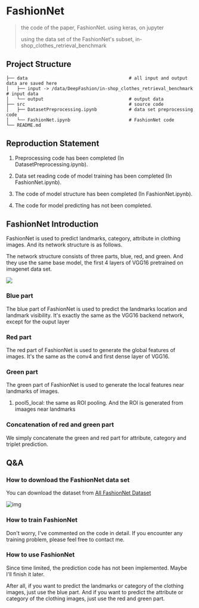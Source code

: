 # FashionNet 

> the code of the paper, FashionNet. using keras, on jupyter
>
> using the data set of the FashionNet's subset, in-shop_clothes_retrieval_benchmark

## Project Structure

```shell
├── data                                      # all input and output data are saved here 
│   ├── input -> /data/DeepFashion/in-shop_clothes_retrieval_benchmark    # input data
│   └── output                                # output data
├── src                                       # source code
│   ├── DatasetPreprocessing.ipynb            # data set preprocessing code
│   └── FashionNet.ipynb                      # FashionNet code
└── README.md
```

## Reproduction Statement

1. Preprocessing code has been completed (In DatasetPreprocessing.ipynb).

2. Data set reading code of model training has been completed (In FashionNet.ipynb).

3. The code of model structure has been completed (In FashionNet.ipynb).

4. The code for model predicting has not been completed.

## FashionNet Introduction

FashionNet is used to predict landmarks, category, attribute in clothing images. And its network structure is as follows.

The network structure consists of three parts, blue, red, and green. And they use the same base model, the first 4 layers of VGG16 pretrained on imagenet data set.

![](https://ws1.sinaimg.cn/mw690/006ztUIbgy1g1ktb2xr5sj30qk0rwjzr.jpg)


### Blue part

The blue part of FashionNet is used to predict the landmarks location and landmark visibility. It's exactly the same as the VGG16 backend network, except for the ouput layer

### Red part

The red part of FashionNet is used to generate the global features of images. It's the same as the conv4 and first dense layer of VGG16.

### Green part

The green part of FashionNet is used to generate the local features near landmarks of images. 

1. pool5_local: the same as ROI pooling. And the ROI is generated from imaages near landmarks

### Concatenation of red and green part

We simply concatenate the green and red part for attribute, category and triplet prediction.

## Q&A

### How to download the FashionNet data set

You can download the dataset from [All FashionNet Dataset](http://mmlab.ie.cuhk.edu.hk/projects/DeepFashion.html)

![img](http://mmlab.ie.cuhk.edu.hk/projects/DeepFashion/retrieval_consumer2shop.png)

### How to train FashionNet

Don't worry, I've commented on the code in detail. If you encounter any training problem, please feel free to contact me.

### How to use FashionNet

Since time limited, the prediction code has not been implemented. Maybe I'll finish it later.

After all, if you want to predict the landmarks or category of the clothing images, just use the blue part. And if you want to predict the attribute or category of the clothing images, just use the red and green part.